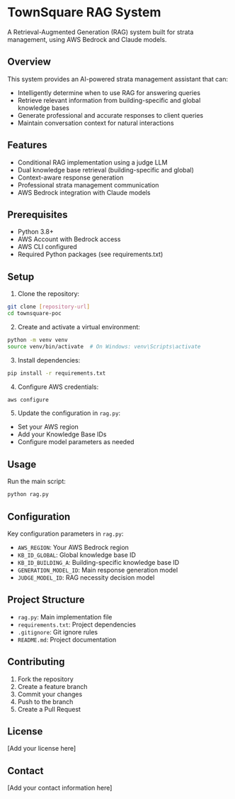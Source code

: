 # TownSquare RAG System

A Retrieval-Augmented Generation (RAG) system built for strata management, using AWS Bedrock and Claude models.

## Overview

This system provides an AI-powered strata management assistant that can:

- Intelligently determine when to use RAG for answering queries
- Retrieve relevant information from building-specific and global knowledge bases
- Generate professional and accurate responses to client queries
- Maintain conversation context for natural interactions

## Features

- Conditional RAG implementation using a judge LLM
- Dual knowledge base retrieval (building-specific and global)
- Context-aware response generation
- Professional strata management communication
- AWS Bedrock integration with Claude models

## Prerequisites

- Python 3.8+
- AWS Account with Bedrock access
- AWS CLI configured
- Required Python packages (see requirements.txt)

## Setup

1. Clone the repository:

```bash
git clone [repository-url]
cd townsquare-poc
```

2. Create and activate a virtual environment:

```bash
python -m venv venv
source venv/bin/activate  # On Windows: venv\Scripts\activate
```

3. Install dependencies:

```bash
pip install -r requirements.txt
```

4. Configure AWS credentials:

```bash
aws configure
```

5. Update the configuration in `rag.py`:

- Set your AWS region
- Add your Knowledge Base IDs
- Configure model parameters as needed

## Usage

Run the main script:

```bash
python rag.py
```

## Configuration

Key configuration parameters in `rag.py`:

- `AWS_REGION`: Your AWS Bedrock region
- `KB_ID_GLOBAL`: Global knowledge base ID
- `KB_ID_BUILDING_A`: Building-specific knowledge base ID
- `GENERATION_MODEL_ID`: Main response generation model
- `JUDGE_MODEL_ID`: RAG necessity decision model

## Project Structure

- `rag.py`: Main implementation file
- `requirements.txt`: Project dependencies
- `.gitignore`: Git ignore rules
- `README.md`: Project documentation

## Contributing

1. Fork the repository
2. Create a feature branch
3. Commit your changes
4. Push to the branch
5. Create a Pull Request

## License

[Add your license here]

## Contact

[Add your contact information here]
